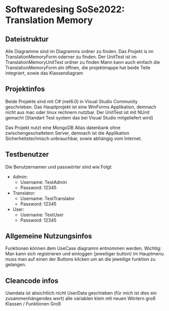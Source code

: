 # Softwaredesing SoSe2022: Translation Memory

## Dateistruktur

Alle Diagramme sind im Diagramms ordner zu finden.
Das Projekt is im TranslationMemoryForm oderner zu finden.
Der UnitTest ist im TranslationMemoryUnitTest ordner zu finden
Mann kann auch einfach die TranslationMemoryForm.sln öffnen, die projektmappe hat beide Teile integriert, sowie das Klassendiagram

## Projektinfos

Beide Projekte sind mit C# (net6.0) in Visual Studio Community geschrieben.
Das Hauptprojekt ist eine WinForms Applikation, demnach nicht aus mac oder linux rechnern nutzbar.
Der UnitTest ist mit NUnit gemacht (Standart Test system das bei Visual Studio mitgeliefert wird)

Das Projekt nutzt eine MongoDB Atlas datenbank ohne zwischengeschaltetem Server, 
demnach ist die Applikation Sicherheitstechnisch unbrauchbar, sowie abhängig vom Internet.

## Testbenutzer

Die Benutzernamen und passwörter sind wie Folgt:

 - Admin: 
	 - Username: TestAdmin 
	 - Password: 12345
 - Translator:
	 - Username: TestTranslator
	 - Password: 12345
 - User: 
	 - Username: TestUser 
	 - Password: 12345


##  Allgemeine Nutzungsinfos

Funktionen können dem UseCase diagramm entnommen werden.
Wichtig: Man kann sich registrieren und einloggen (jeweiliger button)
Im Hauptmenu muss man auf einen der Buttons kilcken um an die jeweilige funktion zu gelangen.

## Cleancode infos

Userdata ist absichtlich nicht UserData geschieben (für mich ist dies ein zusammenhängendes wort)
alle variablen klein mit neuen Wörtern groß
Klassen / Funktionen Groß
